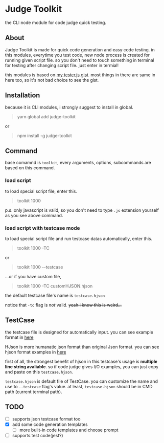 # Judge Toolkit

the CLI node module for code judge quick testing.

## About

Judge Toolkit is made for quick code generation and easy code testing.
in this modules, everytime you test code, new node process is created for running given script file. so you don't need to touch something in terminal for testing after changing script file. just enter in termial!

this modules is based on [my tester.js gist](https://gist.github.com/Sharlottes/b2332b88695d11686dab5b9248c433da). most things in there are same in here too, so it's not bad choice to see the gist.

## Installation

because it is CLI modules, i strongly suggest to install in global.

> yarn global add judge-toolkit

or

> npm install -g judge-toolkit

## Command

base comamnd is `toolkit`, every arguments, options, subcommands are based on this command.

### load script

to load special script file, enter this.

> toolkit 1000

p.s. only javascript is valid, so you don't need to type `.js` extension yourself as you see above command.

### load script with testcase mode

to load special script file and run testcase datas automatically, enter this.

> toolkit 1000 -TC

or

> toolkit 1000 --testcase

...or if you have custom file,

> toolkit 1000 -TC customHJSON.hjson

the default testcase file's name is `testcase.hjson`

notice that `-tc` flag is _not_ valid. ~~yeah i know this is weird...~~

## TestCase

the testcase file is designed for automatically input.
you can see example format in [here](https://github.com/Sharlottes/judgekit/blob/master/examples/testcase.hjson)

HJson is more humanatic json format than original Json format. you can see hjson format examples in [here](https://hjson.github.io/try.html)

first of all, the strongest benefit of hjson in this testcase's usage is **multiple line string avaliable**. so if code judge gives I/O examples, you can just copy and paste on this `testcase.hjson`.

`testcase.hjson` is default file of TestCase. you can customize the name and use to `--testcase` flag's value. at least, `testcase.hjson` should be in CMD path (current terminal path).

## TODO

- [ ] supports json testcase format too
- [x] add some code generation templates
  - [ ] more built-in code templates and choose prompt
- [ ] supports test code(jest?)
